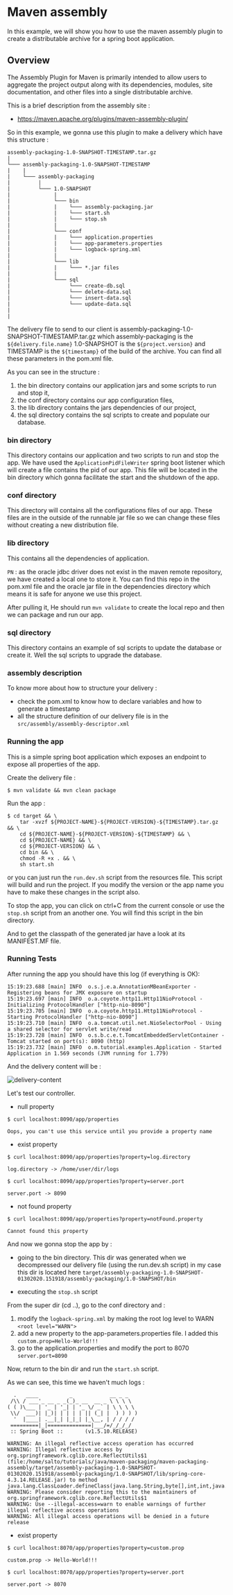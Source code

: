 # Maven assembly

In this example, we will show you how to use the maven assembly plugin to create a distributable archive for a spring boot application.

## Overview

The Assembly Plugin for Maven is primarily intended to allow users to aggregate the project output along with its dependencies, modules, site documentation, and other files into a single distributable archive.

This is a brief description from the assembly site :

- https://maven.apache.org/plugins/maven-assembly-plugin/

So in this example, we gonna use this plugin to make a delivery which have this structure :

```
assembly-packaging-1.0-SNAPSHOT-TIMESTAMP.tar.gz
|
└─── assembly-packaging-1.0-SNAPSHOT-TIMESTAMP
|    |
|    └─── assembly-packaging
|         |
|         └─── 1.0-SNAPSHOT
|              |
|              └─── bin
|              |    └─── assembly-packaging.jar
|              |    └─── start.sh
|              |    └─── stop.sh
|              |
|              └─── conf
|              |    └─── application.properties
|              |    └─── app-parameters.properties
|              |    └─── logback-spring.xml
|              |
|              └─── lib
|              |    └─── *.jar files
|              |
|              └─── sql
|                   └─── create-db.sql
|                   └─── delete-data.sql
|                   └─── insert-data.sql
|                   └─── update-data.sql
| 
| 
```

The delivery file to send to our client is assembly-packaging-1.0-SNAPSHOT-TIMESTAMP.tar.gz which assembly-packaging is the `${delivery.file.name}`
1.0-SNAPSHOT is the `${project.version}` and TIMESTAMP is the `${timestamp}` of the build of the archive. You can find all these parameters in the pom.xml file.

As you can see in the structure :
 
1. the bin directory contains our application jars and some scripts to run and stop it,
2. the conf directory contains our app configuration files,
3. the lib directory contains the jars dependencies of our project,
4. the sql directory contains the sql scripts to create and populate our database.

### bin directory

This directory contains our application and two scripts to run and stop the app. We have used the `ApplicationPidFileWriter` spring boot listener
which will create a file contains the pid of our app. This file will be located in the bin directory which gonna facilitate the start and the shutdown
of the app.

### conf directory

This directory will contains all the configurations files of our app. These files are in the outside of the runnable jar file so we can change 
these files without creating a new distribution file.

### lib directory

This contains all the dependencies of application.

`PN` : as the oracle jdbc driver does not exist in the maven remote repository, we have created a local one to store it.
You can find this repo in the pom.xml file and the oracle jar file in the dependencies directory which means it is safe for
anyone we use this project.

After pulling it, He should run `mvn validate` to create the local repo and then we can package and run our app.

### sql directory

This directory contains an example of sql scripts to update the database or create it. Well the sql scripts to upgrade the database.

### assembly description

To know more about how to structure your delivery :

- check the pom.xml to know how to declare variables and how to generate a timestamp
- all the structure definition of our delivery file is in the `src/assembly/assembly-descriptor.xml`


### Running the app

This is a simple spring boot application which exposes an endpoint to expose all properties of the app.

Create the delivery file :

```shell script
$ mvn validate && mvn clean package
```

Run the app :

```shell script
$ cd target && \
    tar -xvzf ${PROJECT-NAME}-${PROJECT-VERSION}-${TIMESTAMP}.tar.gz && \
    cd ${PROJECT-NAME}-${PROJECT-VERSION}-${TIMESTAMP} && \
    cd ${PROJECT-NAME} && \
    cd ${PROJECT-VERSION} && \  
    cd bin && \
    chmod -R +x . && \
    sh start.sh
```

or you can just run the `run.dev.sh` script from the resources file. This script will build and run the project. If you modify the version or the app name you have to make these changes in the script also.

To stop the app, you can click on ctrl+C from the current console or use the `stop.sh` script from an another one. You will find this script in the bin directory.

And to get the classpath of the generated jar have a look at its MANIFEST.MF file.

### Running Tests

After running the app you should have this log (if everything is OK):

```log
15:19:23.688 [main] INFO  o.s.j.e.a.AnnotationMBeanExporter - Registering beans for JMX exposure on startup
15:19:23.697 [main] INFO  o.a.coyote.http11.Http11NioProtocol - Initializing ProtocolHandler ["http-nio-8090"]
15:19:23.705 [main] INFO  o.a.coyote.http11.Http11NioProtocol - Starting ProtocolHandler ["http-nio-8090"]
15:19:23.710 [main] INFO  o.a.tomcat.util.net.NioSelectorPool - Using a shared selector for servlet write/read
15:19:23.728 [main] INFO  o.s.b.c.e.t.TomcatEmbeddedServletContainer - Tomcat started on port(s): 8090 (http)
15:19:23.732 [main] INFO  o.m.tutorial.examples.Application - Started Application in 1.569 seconds (JVM running for 1.779)
```

And the delivery content will be :

![delivery-content](https://user-images.githubusercontent.com/16627692/73457878-a4e59c80-4374-11ea-97f8-34cc41b92684.png)

Let's test our controller.

* null property

```shell script
$ curl localhost:8090/app/properties
```

```log
Oops, you can't use this service until you provide a property name
```

* exist property

```shell script
$ curl localhost:8090/app/properties?property=log.directory
```

```log
log.directory -> /home/user/dir/logs
```

```shell script
$ curl localhost:8090/app/properties?property=server.port
```

```log
server.port -> 8090
```

* not found property

```shell script
$ curl localhost:8090/app/properties?property=notFound.property
```

```log
Cannot found this property
```

And now we gonna stop the app by :

- going to the bin directory. This dir was generated when we decompressed our delivery file (using the run.dev.sh script)
in my case this dir is located here `target/assembly-packaging-1.0-SNAPSHOT-01302020.151918/assembly-packaging/1.0-SNAPSHOT/bin`

- executing the `stop.sh` script

From the super dir (cd ..), go to the conf directory and :

1. modify the `logback-spring.xml` by making the root log level to WARN `<root level="WARN">`
2. add a new property to the app-parameters.properties file. I added this `custom.prop=Hello-World!!!`
3. go to the application.properties and modify the port to 8070 `server.port=8090`

Now, return to the bin dir and run the `start.sh` script.

As we can see, this time we haven't much logs :

```log
  .   ____          _            __ _ _
 /\\ / ___'_ __ _ _(_)_ __  __ _ \ \ \ \
( ( )\___ | '_ | '_| | '_ \/ _` | \ \ \ \
 \\/  ___)| |_)| | | | | || (_| |  ) ) ) )
  '  |____| .__|_| |_|_| |_\__, | / / / /
 =========|_|==============|___/=/_/_/_/
 :: Spring Boot ::       (v1.5.10.RELEASE)

WARNING: An illegal reflective access operation has occurred
WARNING: Illegal reflective access by org.springframework.cglib.core.ReflectUtils$1 (file:/home/salto/tutorials/java/maven-packaging/maven-packaging-assembly/target/assembly-packaging-1.0-SNAPSHOT-01302020.151918/assembly-packaging/1.0-SNAPSHOT/lib/spring-core-4.3.14.RELEASE.jar) to method java.lang.ClassLoader.defineClass(java.lang.String,byte[],int,int,java.security.ProtectionDomain)
WARNING: Please consider reporting this to the maintainers of org.springframework.cglib.core.ReflectUtils$1
WARNING: Use --illegal-access=warn to enable warnings of further illegal reflective access operations
WARNING: All illegal access operations will be denied in a future release
```

* exist property

```shell script
$ curl localhost:8070/app/properties?property=custom.prop
```

```log
custom.prop -> Hello-World!!!
```

```shell script
$ curl localhost:8070/app/properties?property=server.port
```

```log
server.port -> 8070
```
